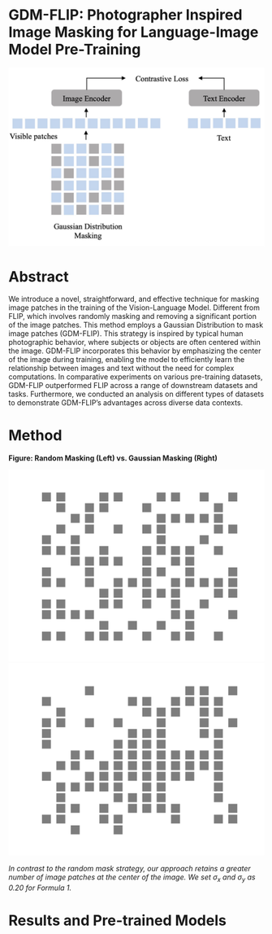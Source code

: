 # GDM-FLIP: Photographer Inspired Image Masking for Language-Image Model Pre-Training
![GDM-FLIP](./docs/GDM-FLIP.jpg)


# Abstract
We introduce a novel, straightforward, and effective technique for masking image patches in the training of the Vision-Language Model. Different from FLIP, which involves randomly masking and removing a significant portion of the image patches. This method employs a Gaussian Distribution to mask image patches (GDM-FLIP). This strategy is inspired by typical human photographic behavior, where subjects or objects are often centered within the image. GDM-FLIP incorporates this behavior by emphasizing the center of the image during training, enabling the model to efficiently learn the relationship between images and text without the need for complex computations. In comparative experiments on various pre-training datasets, GDM-FLIP outperformed FLIP across a range of downstream datasets and tasks. Furthermore, we conducted an analysis on different types of datasets to demonstrate GDM-FLIP’s advantages across diverse data contexts.

# Method

**Figure: Random Masking (Left) vs. Gaussian Masking (Right)**

![Random Masking](./docs/random_mask_image.png) ![Gaussian Masking](./docs/gaussian_mask_image.png)

*In contrast to the random mask strategy, our approach retains a greater number of image patches at the center of the image. We set $\sigma_x$ and $\sigma_y$ as 0.20 for Formula 1.*



# Results and Pre-trained Models